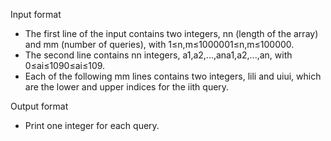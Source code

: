 Input format<br>
<ul>
<li>The first line of the input contains two integers, nn (length of the array) and mm (number of queries), with 1≤n,m≤1000001≤n,m≤100000.</li>
<li>The second line contains nn integers, a1,a2,...,ana1,a2,...,an, with 0≤ai≤1090≤ai≤109.</li>
<li>Each of the following mm lines contains two integers, lili and uiui, which are the lower and upper indices for the iith query.</li>
</ul>
Output format<br>
<ul><li>Print one integer for each query.</li> </ul>

